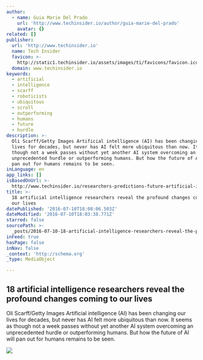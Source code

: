 ```yaml
---
author:
  - name: Guia Marie Del Prado
    url: 'http://www.techinsider.io/author/guia-marie-del-prado'
    avatar: {}
related: []
publisher:
  url: 'http://www.techinsider.io'
  name: Tech Insider
  favicon: >-
    http://static1.techinsider.io/assets/images/ti/favicons/favicon.ico?v=TI-2016-03-31
  domain: www.techinsider.io
keywords:
  - artificial
  - intelligence
  - scarff
  - roboticists
  - ubiquitous
  - scroll
  - outperforming
  - humans
  - future
  - hurdle
description: >-
  Oli Scarff/Getty Images Artificial intelligence (AI) has been changing our
  lives for decades, but never has AI felt more ubiquitous than now. It seems as
  though not a week passes without yet another AI system overcoming an
  unprecedented hurdle or outperforming humans. But how the future of AI will
  pan out for humans remains to be seen.
inLanguage: en
app_links: []
isBasedOnUrl: >-
  http://www.techinsider.io/researchers-predictions-future-artificial-intelligence-2015-10
title: >-
  18 artificial intelligence researchers reveal the profound changes coming to
  our lives
datePublished: '2016-07-10T18:08:06.503Z'
dateModified: '2016-07-10T18:03:38.771Z'
starred: false
sourcePath: >-
  _posts/2016-07-10-18-artificial-intelligence-researchers-reveal-the-profound-c.md
inFeed: true
hasPage: false
inNav: false
_context: 'http://schema.org'
_type: MediaObject

---
```

<article style=""><h1>18 artificial intelligence researchers reveal the profound changes coming to our lives</h1><p>Oli Scarff/Getty Images Artificial intelligence (AI) has been changing our lives for decades, but never has AI felt more ubiquitous than now. It seems as though not a week passes without yet another AI system overcoming an unprecedented hurdle or outperforming humans. But how the future of AI will pan out for humans remains to be seen.</p><img src="http://static5.techinsider.io/image/53a886bbecad04b06c9abc75-3112-2334/robot-hand-1.jpg" /></article>